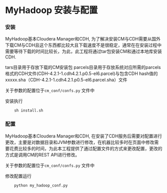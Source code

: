 # MyHadoop 安装与配置

### 安装             
MyHadoop基本Cloudera Manager和CDH, 为了解决安装CM与CDH需要从国外下载CM与CDH且这个东西都比较大且下载速度不是很稳定，通常在在安装过程中需要等待下载的时间比较长，为此，此工程将通过tar包安装CM和通过本地库安装CDH.


tars目录用于存放下载的CM安装包
parcels目录用于存放系统对应所需的parcels格式的CDH文件(CDH-4.2.1-1.cdh4.2.1.p0.5-el6.parcel)与包含CDH hash值的xxxxx.sha（CDH-4.2.1-1.cdh4.2.1.p0.5-el6.parcel.sha）文件

关于参数的配置位于`cm_conf/confs.py` 文件中

安装执行

        sh install.sh


### 配置        
MyHadoop基本Cloudera Manager和CDH, 在安装了CDH服务后需要对配置进行更改，主要是对数据目录和JVM参数进行修改，在机器比较多时在页面中修改需要花费比较多的时间，为此本工程提供了通过配置文件的方式来更改配置，更改的方式是调用CM的REST API进行修改。

关于参数的配置位于`cm_conf/confs.py` 文件中

修改配置运行            

        python my_hadoop_conf.py